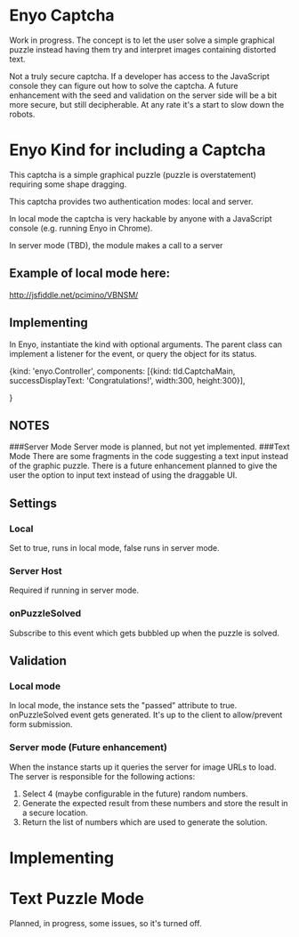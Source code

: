 Enyo Captcha
=============

Work in progress. The concept is to let the user solve a simple graphical puzzle instead having them try and interpret images containing distorted text.

Not a truly secure captcha. If a developer has access to the JavaScript console they can figure out how to solve the captcha. A future enhancement with the seed and validation on the server side will be a bit more secure, but still decipherable. At any rate it's a start to slow down the robots.

# Enyo Kind for including a Captcha
This captcha is a simple graphical puzzle (puzzle is overstatement) requiring some shape dragging.

This captcha provides two authentication modes: local and server.

In local mode the captcha is very hackable by anyone with a JavaScript console (e.g. running Enyo in Chrome).

In server mode (TBD), the module makes a call to a server

## Example of local mode here:
http://jsfiddle.net/pcimino/VBNSM/

## Implementing
In Enyo, instantiate the kind with optional arguments. The parent class can implement a listener for the event, or query the object for its status.

{kind: 'enyo.Controller',
components: [{kind: tld.CaptchaMain, successDisplayText: 'Congratulations!', width:300, height:300}],

}

## NOTES
###Server Mode
Server mode is planned, but not yet implemented.
###Text Mode
There are some fragments in the code suggesting a text input instead of the graphic puzzle. There is a future enhancement planned to give the user the option to input text instead of using the draggable UI.

## Settings
### Local
Set to true, runs in local mode, false runs in server mode.

### Server Host
Required if running in server mode.

### onPuzzleSolved
Subscribe to this event which gets bubbled up when the puzzle is solved.

## Validation
### Local mode
In local mode, the instance sets the "passed" attribute to true. onPuzzleSolved event gets generated. It's up to the client to allow/prevent form submission.

### Server mode (Future enhancement)
When the instance starts up it queries the server for image URLs to load. The server is responsible for the following actions:
1. Select 4 (maybe configurable in the future) random numbers.
2. Generate the expected result from these numbers and store the result in a secure location.
3. Return the list of numbers which are used to generate the solution.

# Implementing



# Text Puzzle Mode
Planned, in progress, some issues, so it's turned off.

